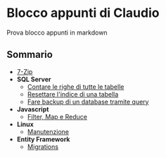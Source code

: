 # Blocco appunti di Claudio

Prova blocco appunti in markdown

## Sommario
- [7-Zip](/7-zip.md)
- **SQL Server**
    - [Contare le righe di tutte le tabelle](/sql-server/contare-righe.md)
    - [Resettare l'indice di una tabella](/sql-server/reset-index.md)
    - [Fare backup di un database tramite query](/sql-server/backup-database.md)
- __Javascript__
    - [Filter, Map e Reduce](/javascript/filter-map-reduce.md)
- __Linux__
    - [Manutenzione](/linux/manutenzione.md)
- __Entity Framework__
    - [Migrations](/ef/migrations.md)
